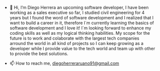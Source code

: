 - 👋 Hi, I’m Diego Herrera an upcoming software developer, I have been working as a sales executive so far, I studied civil engineering for 4 years but I found 
the word of software development and I realized that I want to build a career in it, therefore I´m currently learning the basics of software development and I love it!
I´m looking forward to enhance my coding skills as well as my logical thinking habilities.  My scope for the future is to work and colaborate with the largest tech
companies arround the world in all kind of projects so I can keep growing as a developer while I provide value to the tech world and team up with other to provide the
best solutions. 

- 📫 How to reach me, diegoherreraruano91@gmail.com

<!---
DHerrera91/DHerrera91 is a ✨ special ✨ repository because its `README.md` (this file) appears on your GitHub profile.
You can click the Preview link to take a look at your changes.
--->
